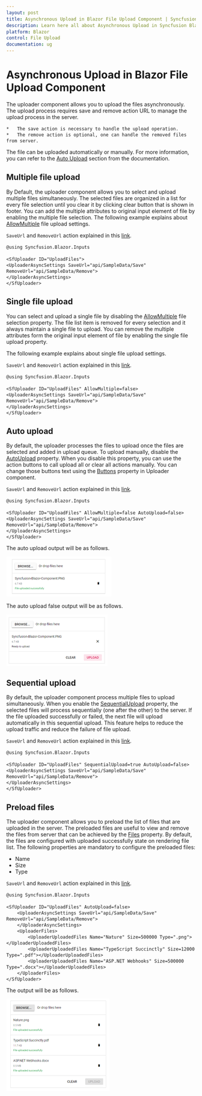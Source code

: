 ```yaml
---
layout: post
title: Asynchronous Upload in Blazor File Upload Component | Syncfusion
description: Learn here all about Asynchronous Upload in Syncfusion Blazor File Upload component and more.
platform: Blazor
control: File Upload
documentation: ug
---
```


# Asynchronous Upload in Blazor File Upload Component

The uploader component allows you to upload the files asynchronously.
The upload process requires save and remove action URL to manage the upload process in the server.

    *   The save action is necessary to handle the upload operation.
    *   The remove action is optional, one can handle the removed files from server.

The file can be uploaded automatically or manually. For more information, you can refer to the [Auto Upload](https://help.syncfusion.com/cr/blazor/Syncfusion.Blazor.Inputs.SfUploader.html#Syncfusion_Blazor_Inputs_SfUploader_AutoUpload) section from the documentation.

## Multiple file upload

By Default, the uploader component allows you to select and upload multiple files simultaneously.
The selected files are organized in a list for every file selection until you clear it by clicking clear button that is shown in footer. You can add the multiple attributes to original input element of file by enabling the multiple file selection.
The following example explains about [AllowMultiple](https://help.syncfusion.com/cr/blazor/Syncfusion.Blazor.Inputs.SfUploader.html#Syncfusion_Blazor_Inputs_SfUploader_AllowMultiple) file upload settings.

`SaveUrl` and `RemoveUrl` action explained in this [link](./chunk-upload/#save-and-remove-action-for-blazor-aspnet-core-hosted-application).

```cshtml
@using Syncfusion.Blazor.Inputs

<SfUploader ID="UploadFiles">
<UploaderAsyncSettings SaveUrl="api/SampleData/Save" RemoveUrl="api/SampleData/Remove">
</UploaderAsyncSettings>
</SfUploader>
```

## Single file upload

You can select and upload a single file by disabling the [AllowMultiple](https://help.syncfusion.com/cr/blazor/Syncfusion.Blazor.Inputs.SfUploader.html#Syncfusion_Blazor_Inputs_SfUploader_AllowMultiple) file selection property.
The file list item is removed for every selection and it always maintain a single file to upload.
You can remove the multiple attributes form the original input element of file by enabling the single file upload property.

The following example explains about single file upload settings.

`SaveUrl` and `RemoveUrl` action explained in this [link](./chunk-upload/#save-and-remove-action-for-blazor-aspnet-core-hosted-application).

```cshtml
@using Syncfusion.Blazor.Inputs

<SfUploader ID="UploadFiles" AllowMultiple=false>
<UploaderAsyncSettings SaveUrl="api/SampleData/Save" RemoveUrl="api/SampleData/Remove">
</UploaderAsyncSettings>
</SfUploader>
```

## Auto upload

By default, the uploader processes the files to upload once the files are selected and added in upload queue. To upload manually, disable the [AutoUpload](https://help.syncfusion.com/cr/blazor/Syncfusion.Blazor.Inputs.SfUploader.html#Syncfusion_Blazor_Inputs_SfUploader_AutoUpload) property. When you disable this property, you can use the action buttons to call upload all or clear all actions manually. You can change those buttons text using the [Buttons](https://help.syncfusion.com/cr/blazor/Syncfusion.Blazor.Inputs.SfUploader.html#Syncfusion_Blazor_Inputs_SfUploader_Buttons) property in Uploader component.

`SaveUrl` and `RemoveUrl` action explained in this [link](./chunk-upload/#save-and-remove-action-for-blazor-aspnet-core-hosted-application).

```cshtml
@using Syncfusion.Blazor.Inputs

<SfUploader ID="UploadFiles" AllowMultiple=false AutoUpload=false>
<UploaderAsyncSettings SaveUrl="api/SampleData/Save" RemoveUrl="api/SampleData/Remove">
</UploaderAsyncSettings>
</SfUploader>
```

The auto upload output will be as follows.

![uploader](./images/Auto_Upload.png)

The auto upload false output will be as follows.

![uploader](./images/Auto_Upload_false.png)

## Sequential upload

By default, the uploader component process multiple files to upload simultaneously. When you enable the [SequentialUpload](https://help.syncfusion.com/cr/blazor/Syncfusion.Blazor.Inputs.SfUploader.html#Syncfusion_Blazor_Inputs_SfUploader_SequentialUpload) property, the selected files will process sequentially (one after the other) to the server. If the file uploaded successfully or failed, the next file will upload automatically in this sequential upload. This feature helps to reduce the upload traffic and reduce the failure of file upload.

`SaveUrl` and `RemoveUrl` action explained in this [link](./chunk-upload/#save-and-remove-action-for-blazor-aspnet-core-hosted-application).

```cshtml
@using Syncfusion.Blazor.Inputs

<SfUploader ID="UploadFiles" SequentialUpload=true AutoUpload=false>
<UploaderAsyncSettings SaveUrl="api/SampleData/Save" RemoveUrl="api/SampleData/Remove">
</UploaderAsyncSettings>
</SfUploader>
```

## Preload files

The uploader component allows you to preload the list of files that are uploaded in the server. The preloaded files are useful to view and remove the files from server that can be achieved by the [Files](https://help.syncfusion.com/cr/blazor/Syncfusion.Blazor.Inputs.SfUploader.html#Syncfusion_Blazor_Inputs_SfUploader_Files) property. By default, the files are configured with uploaded successfully state on rendering file list. The following properties are mandatory to configure the preloaded files:

* Name
* Size
* Type

`SaveUrl` and `RemoveUrl` action explained in this [link](./chunk-upload/#save-and-remove-action-for-blazor-aspnet-core-hosted-application).

```cshtml
@using Syncfusion.Blazor.Inputs

<SfUploader ID="UploadFiles" AutoUpload=false>
    <UploaderAsyncSettings SaveUrl="api/SampleData/Save" RemoveUrl="api/SampleData/Remove">
    </UploaderAsyncSettings>
    <UploaderFiles>
        <UploaderUploadedFiles Name="Nature" Size=500000 Type=".png"></UploaderUploadedFiles>
        <UploaderUploadedFiles Name="TypeScript Succinctly" Size=12000 Type=".pdf"></UploaderUploadedFiles>
        <UploaderUploadedFiles Name="ASP.NET Webhooks" Size=500000 Type=".docx"></UploaderUploadedFiles>
    </UploaderFiles>
</SfUploader>
```

The output will be as follows.

![uploader](./images/PreloadFiles.png)